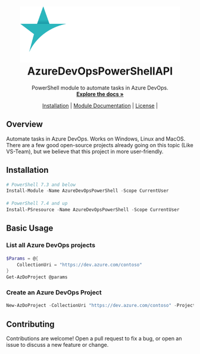 <h1 align="center">
  <a href="https://inspark.nl">
    <img alt="InSpark" src="docs/en-US/assets/inspark-logo-semi.svg" height="150">
  </a>
  <br>AzureDevOpsPowerShellAPI<br>
</h1>

 <p align="center">
    PowerShell module to automate tasks in Azure DevOps.
    <br />
    <a href="https://weareinspark.github.io/AzureDevOpsPowerShellAPI/"><strong>Explore the docs »</strong></a>
  </p>

<p align="center">
  <a href="https://weareinspark.github.io/AzureDevOpsPowerShellAPI/about_InstallingModule/">Installation</a> |
  <a href="https://weareinspark.github.io/AzureDevOpsPowerShellAPI/">Module Documentation</a> |
  <a href="LICENSE">License</a> |

## Overview

Automate tasks in Azure DevOps. Works on Windows, Linux and MacOS. There are a few good open-source projects already going on this topic (Like VS-Team),
but we believe that this project in more user-friendly.

## Installation

```powershell
# PowerShell 7.3 and below
Install-Module -Name AzureDevOpsPowerShell -Scope CurrentUser

# PowerShell 7.4 and up
Install-PSresource -Name AzureDevOpsPowerShell -Scope CurrentUser
```

## Basic Usage

### List all Azure DevOps projects

```powershell
$Params = @{
    CollectionUri = "https://dev.azure.com/contoso"
}
Get-AzDoProject @params
```

### Create an Azure DevOps Project

```powershell
New-AzDoProject -CollectionUri "https://dev.azure.com/contoso" -ProjectName "Project 1"
```

## Contributing

Contributions are welcome! Open a pull request to fix a bug, or open an issue to discuss a new feature or change.
